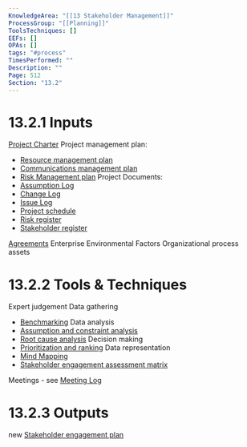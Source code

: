 ```yaml
---
KnowledgeArea: "[[13 Stakeholder Management]]"
ProcessGroup: "[[Planning]]"
ToolsTechniques: []
EEFs: []
OPAs: []
tags: "#process"
TimesPerformed: ""
Description: ""
Page: 512
Section: "13.2"
---
```

# 13.2.1 Inputs
[Project Charter](Project%20Charter.md)
Project management plan:
* [Resource management plan](Resource%20management%20plan.md)
* [Communications management plan](Communications%20management%20plan.md)
* [Risk Management plan](Risk%20Management%20plan.md)
 Project Documents:
* [Assumption Log](Assumption%20Log.md)
* [Change Log](Change%20Log.md)
* [Issue Log](Issue%20Log.md)
* [Project schedule](Project%20schedule.md)
* [Risk register](Risk%20register.md)
* [Stakeholder register](Stakeholder%20register.md)

[Agreements](Agreements.md)
Enterprise Environmental Factors
Organizational process assets

# 13.2.2 Tools & Techniques
Expert judgement
Data gathering
* [Benchmarking](Benchmarking.md)
Data analysis
* [Assumption and constraint analysis](Assumption%20and%20constraint%20analysis.md)
* [Root cause analysis](Root%20cause%20analysis.md)
Decision making
* [Prioritization and ranking](Prioritization%20and%20ranking.md)
Data representation
* [Mind Mapping](Mind%20Mapping.md)
* [Stakeholder engagement assessment matrix](Stakeholder%20engagement%20assessment%20matrix.md)

Meetings - see [Meeting Log](Meeting%20Log.md)

# 13.2.3 Outputs
new [Stakeholder engagement plan](Stakeholder%20engagement%20plan.md)